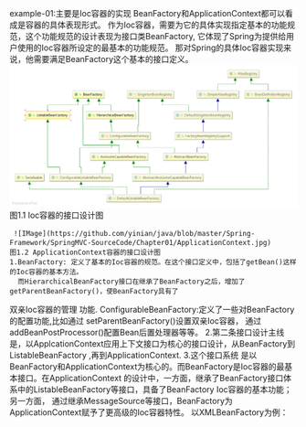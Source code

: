 example-01:主要是Ioc容器的实现
    BeanFactory和ApplicationContext都可以看成是容器的具体表现形式。
    作为Ioc容器，需要为它的具体实现指定基本的功能规范，这个功能规范的设计表现为接口类BeanFactory,
它体现了Spring为提供给用户使用的Ioc容器所设定的最基本的功能规范。
    那对Spring的具体Ioc容器实现来说，他需要满足BeanFactory这个基本的接口定义。
    ![IMage](https://github.com/yinian/java/blob/master/Spring-Framework/SpringMVC-SourceCode/Chapter01/Ioc.jpg)
    图1.1 Ioc容器的接口设计图
    
     ![IMage](https://github.com/yinian/java/blob/master/Spring-Framework/SpringMVC-SourceCode/Chapter01/ApplicationContext.jpg)
    图1.2 ApplicationContext容器的接口设计图
    1.BeanFactory: 定义了基本的Ioc容器的规范。在这个接口定义中，包括了getBean()这样的Ioc容器的基本方法。
      而HierarchicalBeanFactory接口在继承了BeanFactory之后，增加了getParentBeanFactory()，使BeanFactory具有了
双亲Ioc容器的管理 功能.
      ConfigurableBeanFactory:定义了一些对BeanFactory的配置功能,比如通过 setParentBeanFactory()设置双亲Ioc容器，
通过addBeanPostProcessor()配置Bean后置处理器等等。
    2.第二条接口设计主线是，以ApplcationContext应用上下文接口为核心的接口设计，从BeanFactory到ListableBeanFactory
,再到ApplicationContext.
    3.这个接口系统 是以BeanFactory和ApplicationContext为核心的。而BeanFactory是Ioc容器的最基本接口。在ApplicationContext
的设计中，一方面，继承了BeanFactory接口体系中的ListableBeanFactory等接口，具备了BeanFactory Ioc容器的基本功能；另一方面，
通过继承MessageSource等接口，BeanFactory为ApplicationContext赋予了更高级的Ioc容器特性。
以XMLBeanFactory为例：

